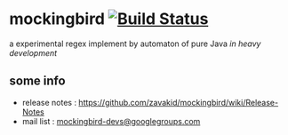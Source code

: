# mockingbird [![Build Status](https://travis-ci.org/zavakid/mockingbird.png)](https://travis-ci.org/zavakid/mockingbird)

a experimental regex implement by automaton of pure Java *in heavy development*

## some info
* release notes : https://github.com/zavakid/mockingbird/wiki/Release-Notes
* mail list : mockingbird-devs@googlegroups.com
